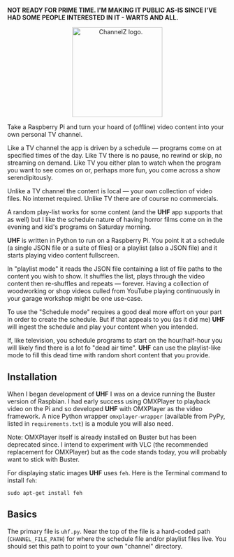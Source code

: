 **NOT READY FOR PRIME TIME. I'M MAKING IT PUBLIC AS-IS SINCE I'VE HAD SOME PEOPLE INTERESTED IN IT - WARTS AND ALL.**

<p align="center">
<img width=206 src="https://github.com/EngineersNeedArt/channelZ/blob/cab68924e3866708accc4d49367ba8c88f54d778/documentation/UHF_logo.png" alt="ChannelZ logo.">
</p>

Take a Raspberry Pi and turn your hoard of (offline) video content into your own personal TV channel.

Like a TV channel the app is driven by a schedule — programs come on at specified times of the day. Like TV there is no pause, no rewind or skip, no streaming on demand. Like TV you either plan to watch when the program you want to see comes on or, perhaps more fun, you come across a show serendipitously.

Unlike a TV channel the content is local — your own collection of video files. No internet required. Unlike TV there are of course no commercials.

A random play-list works for some content (and the **UHF** app supports that as well) but I like the schedule nature of having horror films come on in the evening and kid's programs on Saturday morning.

**UHF** is written in Python to run on a Raspberry Pi. You point it at a schedule (a single JSON file or a suite of files) or a playlist (also a JSON file) and it starts playing video content fullscreen.

In "playlist mode" it reads the JSON file containing a list of file paths to the content you wish to show. It shuffles the list, plays through the video content then re-shuffles and repeats — forever. Having a collection of woodworking or shop videos culled from YouTube playing continuously in your garage workshop might be one use-case.

To use the "Schedule mode" requires a good deal more effort on your part in order to create the schedule. But if that appeals to you (as it did me) **UHF** will ingest the schedule and play your content when you intended.

If, like television, you schedule programs to start on the hour/half-hour you will likely find there is a lot fo "dead air time". **UHF** can use the playlist-like mode to fill this dead time with random short content that you provide.

## Installation

When I began development of **UHF** I was on a device running the Buster version of Raspbian. I had early success using OMXPlayer to playback video on the Pi and so developed **UHF** with OMXPlayer as the video framework. A nice Python wrapper `omxplayer-wrapper` (available from PyPy, listed in `requirements.txt`) is a module you will also need.

Note: OMXPlayer itself is already installed on Buster but has been deprecated since. I intend to experiment with VLC (the recommended replacement for OMXPlayer) but as the code stands today, you will probably want to stick with Buster.

For displaying static images **UHF** uses `feh`. Here is the Terminal command to install `feh`:

`sudo apt-get install feh`

## Basics

The primary file is `uhf.py`. Near the top of the file is a hard-coded path (`CHANNEL_FILE_PATH`) for where the schedule file and/or playlist files live. You should set this path to point to your own "channel" directory.
